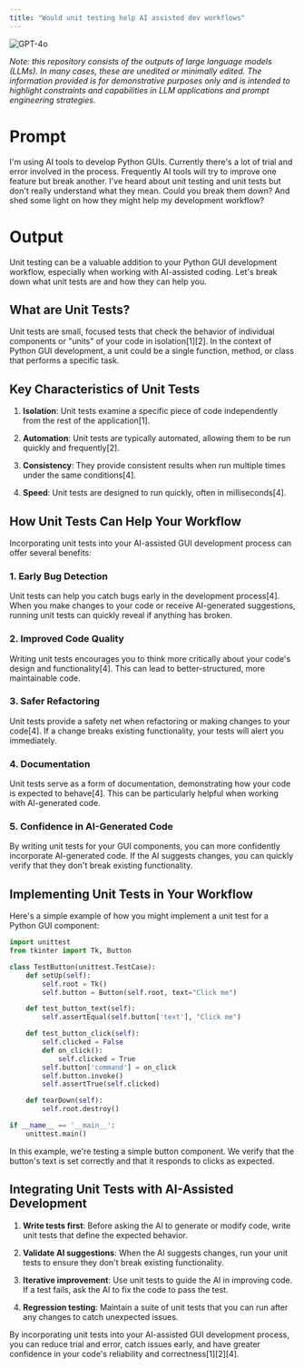 ```yaml
---
title: "Would unit testing help AI assisted dev workflows"
---
```

![GPT-4o](https://img.shields.io/badge/GPT--4o-3333FF?style=for-the-badge&logo=openai&logoColor=white)



*Note: this repository consists of the outputs of large language models (LLMs). In many cases, these are unedited or minimally edited. The information provided is for demonstrative purposes only and is intended to highlight constraints and capabilities in LLM applications and prompt engineering strategies.*


# Prompt

I'm using AI tools to develop Python GUIs. Currently there's a lot of trial and error involved in the process. Frequently AI tools will try to improve one feature but break another. I've heard about unit testing and unit tests but don't really understand what they mean. Could you break them down? And shed some light on how they might help my development workflow?

# Output

Unit testing can be a valuable addition to your Python GUI development workflow, especially when working with AI-assisted coding. Let's break down what unit tests are and how they can help you.

## What are Unit Tests?

Unit tests are small, focused tests that check the behavior of individual components or "units" of your code in isolation[1][2]. In the context of Python GUI development, a unit could be a single function, method, or class that performs a specific task.

## Key Characteristics of Unit Tests

1. **Isolation**: Unit tests examine a specific piece of code independently from the rest of the application[1].

2. **Automation**: Unit tests are typically automated, allowing them to be run quickly and frequently[2].

3. **Consistency**: They provide consistent results when run multiple times under the same conditions[4].

4. **Speed**: Unit tests are designed to run quickly, often in milliseconds[4].

## How Unit Tests Can Help Your Workflow

Incorporating unit tests into your AI-assisted GUI development process can offer several benefits:

### 1. Early Bug Detection

Unit tests can help you catch bugs early in the development process[4]. When you make changes to your code or receive AI-generated suggestions, running unit tests can quickly reveal if anything has broken.

### 2. Improved Code Quality

Writing unit tests encourages you to think more critically about your code's design and functionality[4]. This can lead to better-structured, more maintainable code.

### 3. Safer Refactoring

Unit tests provide a safety net when refactoring or making changes to your code[4]. If a change breaks existing functionality, your tests will alert you immediately.

### 4. Documentation

Unit tests serve as a form of documentation, demonstrating how your code is expected to behave[4]. This can be particularly helpful when working with AI-generated code.

### 5. Confidence in AI-Generated Code

By writing unit tests for your GUI components, you can more confidently incorporate AI-generated code. If the AI suggests changes, you can quickly verify that they don't break existing functionality.

## Implementing Unit Tests in Your Workflow

Here's a simple example of how you might implement a unit test for a Python GUI component:

```python
import unittest
from tkinter import Tk, Button

class TestButton(unittest.TestCase):
    def setUp(self):
        self.root = Tk()
        self.button = Button(self.root, text="Click me")

    def test_button_text(self):
        self.assertEqual(self.button['text'], "Click me")

    def test_button_click(self):
        self.clicked = False
        def on_click():
            self.clicked = True
        self.button['command'] = on_click
        self.button.invoke()
        self.assertTrue(self.clicked)

    def tearDown(self):
        self.root.destroy()

if __name__ == '__main__':
    unittest.main()
```

In this example, we're testing a simple button component. We verify that the button's text is set correctly and that it responds to clicks as expected.

## Integrating Unit Tests with AI-Assisted Development

1. **Write tests first**: Before asking the AI to generate or modify code, write unit tests that define the expected behavior.

2. **Validate AI suggestions**: When the AI suggests changes, run your unit tests to ensure they don't break existing functionality.

3. **Iterative improvement**: Use unit tests to guide the AI in improving code. If a test fails, ask the AI to fix the code to pass the test.

4. **Regression testing**: Maintain a suite of unit tests that you can run after any changes to catch unexpected issues.

By incorporating unit tests into your AI-assisted GUI development process, you can reduce trial and error, catch issues early, and have greater confidence in your code's reliability and correctness[1][2][4].
 